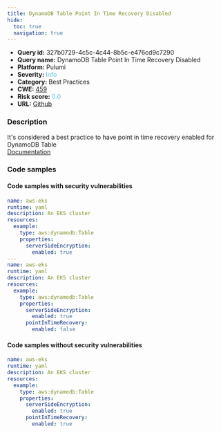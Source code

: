 ```yaml
---
title: DynamoDB Table Point In Time Recovery Disabled
hide:
  toc: true
  navigation: true
---
```


<style>
  .highlight .hll {
    background-color: #ff171742;
  }
  .md-content {
    max-width: 1100px;
    margin: 0 auto;
  }
</style>

-   **Query id:** 327b0729-4c5c-4c44-8b5c-e476cd9c7290
-   **Query name:** DynamoDB Table Point In Time Recovery Disabled
-   **Platform:** Pulumi
-   **Severity:** <span style="color:#5bc0de">Info</span>
-   **Category:** Best Practices
-   **CWE:** <a href="https://cwe.mitre.org/data/definitions/459.html" onclick="newWindowOpenerSafe(event, 'https://cwe.mitre.org/data/definitions/459.html')">459</a>
-   **Risk score:** <span style="color:#5bc0de">0.0</span>
-   **URL:** [Github](https://github.com/Checkmarx/kics/tree/master/assets/queries/pulumi/aws/dynamodb_table_point_in_time_recovery_disabled)

### Description
It's considered a best practice to have point in time recovery enabled for DynamoDB Table<br>
[Documentation](https://www.pulumi.com/registry/packages/aws/api-docs/dynamodb/table/#pointintimerecovery_yaml)

### Code samples
#### Code samples with security vulnerabilities
```yaml title="Positive test num. 1 - yaml file" hl_lines="21 7"
name: aws-eks
runtime: yaml
description: An EKS cluster
resources:
  example:
    type: aws:dynamodb:Table
    properties:
      serverSideEncryption:
        enabled: true
---
name: aws-eks
runtime: yaml
description: An EKS cluster
resources:
  example:
    type: aws:dynamodb:Table
    properties:
      serverSideEncryption:
        enabled: true
      pointInTimeRecovery:
        enabled: false

```


#### Code samples without security vulnerabilities
```yaml title="Negative test num. 1 - yaml file"
name: aws-eks
runtime: yaml
description: An EKS cluster
resources:
  example:
    type: aws:dynamodb:Table
    properties:
      serverSideEncryption:
        enabled: true
      pointInTimeRecovery:
        enabled: true

```

